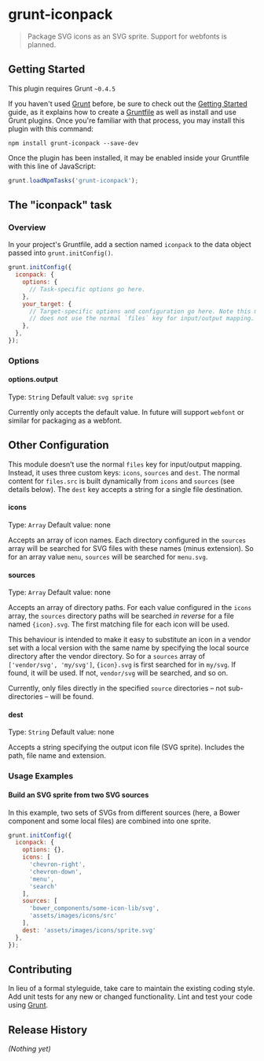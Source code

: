 # grunt-iconpack

> Package SVG icons as an SVG sprite. Support for webfonts is planned.

## Getting Started

This plugin requires Grunt `~0.4.5`

If you haven't used [Grunt](http://gruntjs.com/) before, be sure to check out the [Getting Started](http://gruntjs.com/getting-started) guide, as it explains how to create a [Gruntfile](http://gruntjs.com/sample-gruntfile) as well as install and use Grunt plugins. Once you're familiar with that process, you may install this plugin with this command:

```shell
npm install grunt-iconpack --save-dev
```

Once the plugin has been installed, it may be enabled inside your Gruntfile with this line of JavaScript:

```js
grunt.loadNpmTasks('grunt-iconpack');
```

## The "iconpack" task

### Overview
In your project's Gruntfile, add a section named `iconpack` to the data object passed into `grunt.initConfig()`.

```js
grunt.initConfig({
  iconpack: {
    options: {
      // Task-specific options go here.
    },
    your_target: {
      // Target-specific options and configuration go here. Note this module
      // does not use the normal `files` key for input/output mapping.
    },
  },
});
```

### Options

#### options.output
Type: `String`
Default value: `svg sprite`

Currently only accepts the default value. In future will support `webfont` or similar for packaging as a webfont.

## Other Configuration

This module doesn’t use the normal `files` key for input/output mapping. Instead, it uses three custom keys: `icons`, `sources` and `dest`. The normal content for `files.src` is built dynamically from `icons` and `sources` (see details below). The `dest` key accepts a string for a single file destination.

#### icons
Type: `Array`
Default value: none

Accepts an array of icon names. Each directory configured in the `sources` array will be searched for SVG files with these names (minus extension). So for an array value `menu`, `sources` will be searched for `menu.svg`.

#### sources
Type: `Array`
Default value: none

Accepts an array of directory paths. For each value configured in the `icons` array, the `sources` directory paths will be searched *in reverse* for a file named `{icon}.svg`. The first matching file for each icon will be used.

This behaviour is intended to make it easy to substitute an icon in a vendor set with a local version with the same name by specifying the local source directory after the vendor directory. So for a `sources` array of `['vendor/svg', 'my/svg']`, `{icon}.svg` is first searched for in `my/svg`. If found, it will be used. If not, `vendor/svg` will be searched, and so on.

Currently, only files directly in the specified `source` directories – not sub-directories – will be found.

#### dest
Type: `String`
Default value: none

Accepts a string specifying the output icon file (SVG sprite). Includes the path, file name and extension.

### Usage Examples

#### Build an SVG sprite from two SVG sources
In this example, two sets of SVGs from different sources (here, a Bower component and some local files) are combined into one sprite.

```js
grunt.initConfig({
  iconpack: {
    options: {},
    icons: [
      'chevron-right',
      'chevron-down',
      'menu',
      'search'
    ],
    sources: [
      'bower_components/some-icon-lib/svg',
      'assets/images/icons/src'
    ],
    dest: 'assets/images/icons/sprite.svg'
  },
});
```

## Contributing

In lieu of a formal styleguide, take care to maintain the existing coding style. Add unit tests for any new or changed functionality. Lint and test your code using [Grunt](http://gruntjs.com/).

## Release History

_(Nothing yet)_
